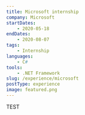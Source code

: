 ```yaml
---
title: Microsoft internship
company: Microsoft
startDates:
    - 2020-05-18
endDates:
    - 2020-08-07
tags:
    - Internship
languages:
    - C#
tools:
    - .NET Framework
slug: /experience/microsoft
postType: experience
image: featured.png
---
```


TEST
